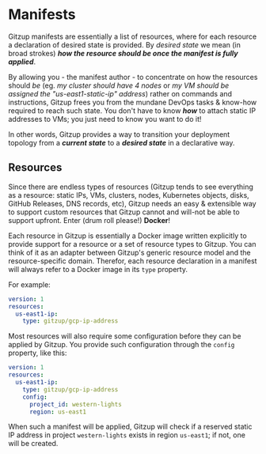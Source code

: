 # Manifests

Gitzup manifests are essentially a list of resources, where for each resource a declaration of desired state is provided. By *desired state* we mean (in broad strokes) **_how the resource should be once the manifest is fully applied_**.

By allowing you - the manifest author - to concentrate on how the resources should _be_ (eg. _my cluster should have 4 nodes_ or _my VM should be assigned the "us-east1-static-ip" address_) rather on commands and instructions, Gitzup frees you from the mundane DevOps tasks & know-how required to reach such state. You don't have to know **_how_** to attach static IP addresses to VMs; you just need to know you want to do it!

In other words, Gitzup provides a way to transition your deployment topology from a **_current state_** to a **_desired state_** in a declarative way.

## Resources

Since there are endless types of resources (Gitzup tends to see everything as a resource: static IPs, VMs, clusters, nodes, Kubernetes objects, disks, GitHub Releases, DNS records, etc), Gitzup needs an easy & extensible way to support custom resources that Gitzup cannot and will-not be able to support upfront. Enter (drum roll please!) **Docker**!

Each resource in Gitzup is essentially a Docker image written explicitly to provide support for a resource or a set of resource types to Gitzup. You can think of it as an adapter between Gitzup's generic resource model and the resource-specific domain. Therefor, each resource declaration in a manifest will always refer to a Docker image in its `type` property.

For example:
```yaml
version: 1
resources:
  us-east1-ip:
    type: gitzup/gcp-ip-address
```

Most resources will also require some configuration before they can be applied by Gitzup. You provide such configuration through the `config` property, like this:

```yaml
version: 1
resources:
  us-east1-ip:
    type: gitzup/gcp-ip-address
    config:
      project_id: western-lights
      region: us-east1
```

When such a manifest will be applied, Gitzup will check if a reserved static IP address in project `western-lights` exists in region `us-east1`; if not, one will be created.
